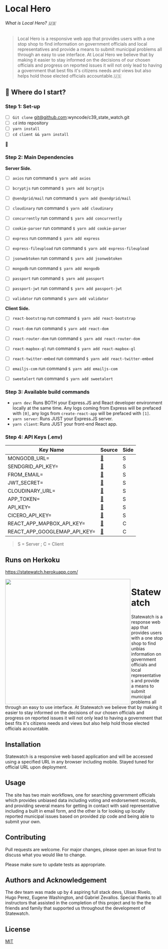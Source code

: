 # Local Hero

###### What is Local Hero? :us:

> Local Hero is a responsive web app that provides users with a one stop shop to find information on government officials and local representatives and provide a means to submit municipal problems all through an easy to use interface. At Local Hero we believe that by making it easier to stay informed on the decisions of our chosen officials and progress on reported issues it will not only lead to having a government that best fits it's citizens needs and views but also helps hold those elected officials accountable.:us:

## :memo: Where do I start?

### Step 1: Set-up
- [ ] `Git clone` git@github.com:wyncode/c39_state_watch.git
- [ ] `cd` into repository
- [ ] `yarn install`
- [ ] `cd client && yarn install`

:rocket: 

### Step 2: Main Dependencies

**Server Side.**

- [ ] `axios` run command `$ yarn add axios`
- [ ] `bcryptjs` run command `$ yarn add bcryptjs`
- [ ] `@sendgrid/mail` run command `$ yarn add @sendgrid/mail`
- [ ] `cloudinary` run command `$ yarn add cloudinary`
- [ ] `concurrently` run command `$ yarn add concurrently`
- [ ] `cookie-parser` run command `$ yarn add cookie-parser`
- [ ] `express` run command `$ yarn add express`
- [ ] `express-fileupload` run command `$ yarn add express-fileupload`
- [ ] `jsonwebtoken` run command `$ yarn add jsonwebtoken`
- [ ] `mongodb` run command `$ yarn add mongodb`
- [ ] `passport` run command `$ yarn add passport`
- [ ] `passport-jwt` run command `$ yarn add passport-jwt`
- [ ] `validator` run command `$ yarn add validator`


**Client Side.**

- [ ] `react-bootstrap` run command `$ yarn add react-bootstrap`
- [ ] `react-dom` run command `$ yarn add react-dom`
- [ ] `react-router-dom` run command `$ yarn add react-router-dom`
- [ ] `react-mapbox-gl` run command `$ yarn add react-mapbox-gl`
- [ ] `react-twitter-embed` run command `$ yarn add react-twitter-embed`
- [ ] `emailjs-com` run command `$ yarn add emailjs-com`
- [ ] `sweetalert` run command `$ yarn add sweetalert`


### Step 3: Available build commands

- `yarn dev`: Runs BOTH your Express.JS and React developer environment locally at the same time. Any logs coming from Express will be prefaced with `[0]`, any logs from `create-react-app` will be prefaced with `[1]`.
- `yarn server`: Runs JUST your Express.JS server.
- `yarn client`: Runs JUST your front-end React app.


### Step 4: API Keys (.env)

| Key Name                    |  Source                  | Side|
| ----------------------------|:-----------------------  |-----|
| MONGODB_URL=                | [:link:][MongoDB Atlas]  | S   |
| SENDGRID_API_KEY=           | [:link:][SendGrip]       | S   |
| FROM_EMAIL=                 | [:link:][SendGrip]       | S   |
| JWT_SECRET=                 | [:link:][JWT]            | S   |
| CLOUDINARY_URL=             | [:link:][Cloudinary]     | S   |
| APP_TOKEN=                  | [:link:][API_KEY]        | S   |
| API_KEY=                    | [:link:][API_KEY]        | S   |
| CICERO_API_KEY=             | [:link:][Cicero]         | S   |
| REACT_APP_MAPBOX_API_KEY=   | [:link:][React mapbox gl]| C   |
| REACT_APP_GOOGLEMAP_API_KEY=| [:link:][Google Maps]    | C   |

> S = Server ; C = Client

[MongoDB Atlas]: https://www.mongodb.com/cloud/atlas
[SendGrip]: https://sendgrid.com/
[JWT]: https://jwt.io/
[Cloudinary]: https://cloudinary.com/
[Cicero]: https://www.cicerodata.com/
[Share-Publish]: https://hackmd.io/c/tutorials/%2Fs%2Fhow-to-publish-note
[API_KEY]: https://dev.socrata.com/foundry/data.miamigov.com/6q9s-asrs
[Google Maps]: https://developers.google.com/maps/documentation/javascript/get-api-key?utm_source=google&utm_medium=cpc&utm_campaign=FY20-Q3-global-demandgen-displayonnetworkhouseads-cs-GMP_maps_contactsal_saf_v2&utm_content=text-ad-none-none-DEV_c-CRE_460848633595-ADGP_Hybrid%20%7C%20AW%20SEM%20%7C%20BKWS%20~%20Google%20Maps%20API-KWID_43700033921822111-kwd-299558370606-userloc_9011930&utm_term=KW_%2Bgoogle%20%2Bmaps%20%2Bapi-ST_%2Bgoogle%20%2Bmaps%20%2Bapi&gclid=Cj0KCQiAzZL-BRDnARIsAPCJs70O44cQUz41Lk2W_sgkd7rEbtzsYybl6d5trhB-NOAOOmAyOoNq988aAqQMEALw_wcB 
[React mapbox gl]: https://www.npmjs.com/package/react-mapbox-gl



## Runs on Herkoku
https://statewatch.herokuapp.com/

<img align="left" width="400" src="https://imagizer.imageshack.com/img922/5683/ogTsSI.png">




# Statewatch

Statewatch is a response web app that provides users with a one stop shop to find unbias information on government officials and local representatives and provide a means to submit municipal problems all through an easy to use interface. At Statewatch we believe that by making it easier to stay informed on the decisions of our chosen officials and progress on reported issues it will not only lead to having a government that best fits it's citizens needs and views but also help hold those elected officials accountable.

## Installation

Statewatch is a responsive web based application and will be accessed using a specified URL in any browser including mobile. Stayed tuned for official URL upon deployment.

## Usage

The site has two main workflows, one for searching government officials which provides unbiased data including voting and endorsement records, and providing several means for getting in contact with said representative including a built in email form, and the other is for looking up locally reported municipal issues based on provided zip code and being able to submit your own.

## Contributing

Pull requests are welcome. For major changes, please open an issue first to discuss what you would like to change.

Please make sure to update tests as appropriate.

## Authors and Acknowledgement

The dev team was made up by 4 aspiring full stack devs, Ulises Rivelo, Hugo Perez, Eugene Washington, and Gabriel Zevallos. Special thanks to all instructors that assisted in the completion of this project and to the the friends and family that supported us throughout the development of Statewatch.

## License

[MIT](https://choosealicense.com/licenses/mit/)
